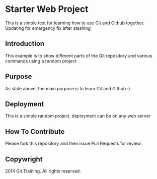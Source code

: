 # Starter Web Project

This is a simple test for learning
how to use Git and Github together.
Updating for emergency fix after stashing

## Introduction

This example is to show different parts of 
the Git repository and various commands
using a random project

## Purpose

As state above, the main purpose is to 
learn Git and Github :) 

## Deployment

This is a simple random project, deployment
can be on any web server

## How To Contribute

Please fork this repository and then issue Pull Requests for review.

## Copywright

2014 Git.Training. All rights reserved.